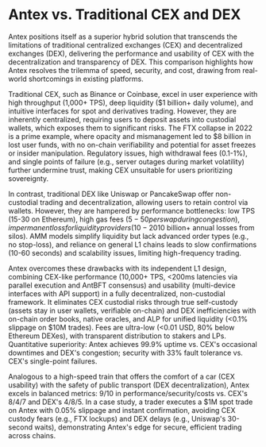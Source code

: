 # Antex vs. Traditional CEX and DEX

Antex positions itself as a superior hybrid solution that transcends the limitations of traditional centralized exchanges (CEX) and decentralized exchanges (DEX), delivering the performance and usability of CEX with the decentralization and transparency of DEX. This comparison highlights how Antex resolves the trilemma of speed, security, and cost, drawing from real-world shortcomings in existing platforms.

Traditional CEX, such as Binance or Coinbase, excel in user experience with high throughput (1,000+ TPS), deep liquidity ($1 billion+ daily volume), and intuitive interfaces for spot and derivatives trading. However, they are inherently centralized, requiring users to deposit assets into custodial wallets, which exposes them to significant risks. The FTX collapse in 2022 is a prime example, where opacity and mismanagement led to $8 billion in lost user funds, with no on-chain verifiability and potential for asset freezes or insider manipulation. Regulatory issues, high withdrawal fees (0.1-1%), and single points of failure (e.g., server outages during market volatility) further undermine trust, making CEX unsuitable for users prioritizing sovereignty.

In contrast, traditional DEX like Uniswap or PancakeSwap offer non-custodial trading and decentralization, allowing users to retain control via wallets. However, they are hampered by performance bottlenecks: low TPS (15-30 on Ethereum), high gas fees ($5-50 per swap during congestion), impermanent loss for liquidity providers (10-20% in volatile pairs), and liquidity fragmentation across chains, resulting in high slippage (5-10% on large orders) and inefficient capital flow ($10 billion+ annual losses from silos). AMM models simplify liquidity but lack advanced order types (e.g., no stop-loss), and reliance on general L1 chains leads to slow confirmations (10-60 seconds) and scalability issues, limiting high-frequency trading.

Antex overcomes these drawbacks with its independent L1 design, combining CEX-like performance (10,000+ TPS, <200ms latencies via parallel execution and AntBFT consensus) and usability (multi-device interfaces with API support) in a fully decentralized, non-custodial framework. It eliminates CEX custodial risks through true self-custody (assets stay in user wallets, verifiable on-chain) and DEX inefficiencies with on-chain order books, native oracles, and ALP for unified liquidity (<0.1% slippage on $10M trades). Fees are ultra-low (<0.01 USD, 80% below Ethereum DEXes), with transparent distribution to stakers and LPs. Quantitative superiority: Antex achieves 99.9% uptime vs. CEX's occasional downtimes and DEX's congestion; security with 33% fault tolerance vs. CEX's single-point failures.

Analogous to a high-speed train that offers the comfort of a car (CEX usability) with the safety of public transport (DEX decentralization), Antex excels in balanced metrics: 9/10 in performance/security/costs vs. CEX's 8/4/7 and DEX's 4/8/5. In a case study, a trader executes a $1M spot trade on Antex with 0.05% slippage and instant confirmation, avoiding CEX custody fears (e.g., FTX lockups) and DEX delays (e.g., Uniswap's 30-second waits), demonstrating Antex's edge for secure, efficient trading across chains.
